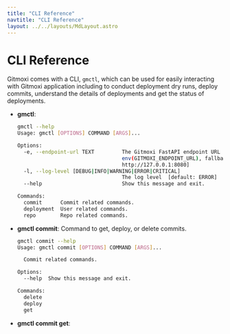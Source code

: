 ```yaml
---
title: "CLI Reference"
navtitle: "CLI Reference"
layout: ../../layouts/MdLayout.astro
---
```


# CLI Reference
Gitmoxi comes with a CLI, `gmctl`, which can be used for easily interacting with Gitmoxi application including to conduct deployment dry runs, deploy commits, understand the details of deployments and get the status of deployments.

- **gmctl**: 
  ```bash
  gmctl --help                                                            
  Usage: gmctl [OPTIONS] COMMAND [ARGS]...

  Options:
    -e, --endpoint-url TEXT         The Gitmoxi FastAPI endpoint URL  [default:
                                    env(GITMOXI_ENDPOINT_URL), fallback to
                                    http://127.0.0.1:8080]
    -l, --log-level [DEBUG|INFO|WARNING|ERROR|CRITICAL]
                                    The log level  [default: ERROR]
    --help                          Show this message and exit.

  Commands:
    commit      Commit related commands.
    deployment  User related commands.
    repo        Repo related commands.
    ```
- **gmctl commit**: Command to get, deploy, or delete commits. 
  ```bash
  gmctl commit --help                                                     
  Usage: gmctl commit [OPTIONS] COMMAND [ARGS]...

    Commit related commands.

  Options:
    --help  Show this message and exit.

  Commands:
    delete
    deploy
    get
  ```
- **gmctl commit get**: 


